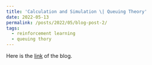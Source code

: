 ```yaml
---
title: 'Calculation and Simulation \| Queuing Theory'
date: 2022-05-13
permalink: /posts/2022/05/blog-post-2/
tags:
  - reinforcement learning
  - queuing thory
---
```

Here is the [link](https://blog.csdn.net/GigafortressX/article/details/124760019?spm=1001.2014.3001.5501) of the blog.
